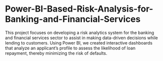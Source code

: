 # Power-BI-Based-Risk-Analysis-for-Banking-and-Financial-Services
This project focuses on developing a risk analytics system for the banking and financial services sector to assist in making data-driven decisions while lending to customers. Using Power BI, we created interactive dashboards that analyze an applicant’s profile to assess the likelihood of loan repayment, thereby minimizing the risk of defaults.
